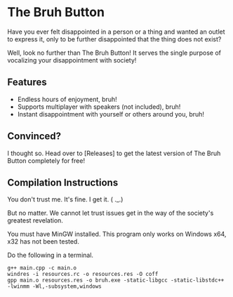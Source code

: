 # The Bruh Button
Have you ever felt disappointed in a person or a thing and wanted an outlet to
express it, only to be further disappointed that the thing does not exist?

Well, look no further than The Bruh Button! It serves the single purpose of
vocalizing your disappointment with society!

## Features
- Endless hours of enjoyment, bruh!
- Supports multiplayer with speakers (not included), bruh!
- Instant disappointment with yourself or others around you, bruh!

## Convinced?
I thought so. Head over to [Releases] to get the latest version of The Bruh
Button completely for free!

## Compilation Instructions
You don't trust me. It's fine. I get it. ( ._.)

But no matter. We cannot let trust issues get in the way of the society's
greatest revelation.

You must have MinGW installed. This program only works on Windows x64, x32 has
not been tested.

Do the following in a terminal.
```console
g++ main.cpp -c main.o
windres -i resources.rc -o resources.res -O coff
gpp main.o resources.res -o bruh.exe -static-libgcc -static-libstdc++ -lwinmm -Wl,-subsystem,windows
```

